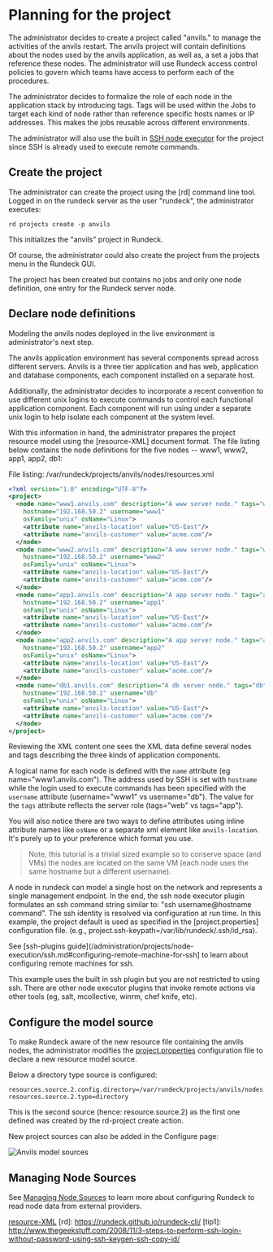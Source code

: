 # Planning for the project

The administrator decides to create a project called "anvils."
to manage the activities of the anvils restart.
The anvils project will contain definitions about the nodes used
by the anvils application, as well as, a set a jobs
that reference these nodes. The administrator will use Rundeck
access control policies to govern which teams have access to
perform each of the procedures.

The administrator decides to formalize the role of each node in
the application stack by introducing tags. Tags will be used within
the Jobs to target each kind of node rather than reference
specific hosts names or IP addresses. This makes the jobs reusable
across different environments.

The administrator will also use the built in
[SSH node executor](/administration/projects/node-execution/ssh.md) for
the project since SSH is already used to execute remote commands.

## Create the project

The administrator can create the project using the
[rd] command line tool. Logged in on the
rundeck server as the user "rundeck", the administrator executes:

```{.bash}
rd projects create -p anvils
```

This initializes the "anvils" project in Rundeck.

Of course, the administrator could also create the project
from the projects menu in the Rundeck GUI.

The project has been created but contains no jobs and only
one node definition, one entry for the Rundeck server node.

## Declare node definitions

Modeling the anvils nodes deployed in the live environment is
administrator's next step.

The anvils application environment has several components spread
across different servers. Anvils is a three tier
application and has web, application and database components,
each component installed on a separate host.

Additionally, the administrator decides to incorporate a recent
convention to use different unix logins to execute commands
to control each functional application component.
Each component will run using under a separate unix login
to help isolate each component at the system level.

With this information in hand, the administrator prepares the project
resource model using the [resource-XML]
document format. The file listing
below contains the node definitions for the five nodes --
www1, www2, app1, app2, db1:

File listing: /var/rundeck/projects/anvils/nodes/resources.xml

```{.xml .numberLines}
<?xml version="1.0" encoding="UTF-8"?>
<project>
  <node name="www1.anvils.com" description="A www server node." tags="www"
    hostname="192.168.50.2" username="www1"
    osFamily="unix" osName="Linux">
    <attribute name="anvils-location" value="US-East"/>
    <attribute name="anvils-customer" value="acme.com"/>
  </node>
  <node name="www2.anvils.com" description="A www server node." tags="www"
    hostname="192.168.50.2" username="www2"
    osFamily="unix" osName="Linux">
    <attribute name="anvils-location" value="US-East"/>
    <attribute name="anvils-customer" value="acme.com"/>
  </node>
  <node name="app1.anvils.com" description="A app server node." tags="app"
    hostname="192.168.50.2" username="app1"
    osFamily="unix" osName="Linux">
    <attribute name="anvils-location" value="US-East"/>
    <attribute name="anvils-customer" value="acme.com"/>
  </node>
  <node name="app2.anvils.com" description="A app server node." tags="app"
    hostname="192.168.50.2" username="app2"
    osFamily="unix" osName="Linux">
    <attribute name="anvils-location" value="US-East"/>
    <attribute name="anvils-customer" value="acme.com"/>
  </node>
  <node name="db1.anvils.com" description="A db server node." tags="db"
    hostname="192.168.50.2" username="db"
    osFamily="unix" osName="Linux">
    <attribute name="anvils-location" value="US-East"/>
    <attribute name="anvils-customer" value="acme.com"/>
  </node>
</project>
```

Reviewing the XML content one sees the XML data define
several nodes and tags describing the three kinds of application components.

A logical name for each node is defined
with the `name` attribute (eg name="www1.anvils.com").
The address used by SSH is set with `hostname` while the login
used to execute commands has been specified with the
`username` attribute (username="www1" vs
username="db"). The value for the `tags` attribute
reflects the server role (tags="web" vs tags="app").

You will also notice there are two ways to define attributes using inline attribute names like `osName` or a separate xml element like `anvils-location`. It's purely up to your preference which format you use.

> Note, this tutorial is a trivial sized example so to conserve space (and VMs) the nodes are located on the same VM (each node uses the same hostname but a different username).

A node in rundeck can model a single host on the
network and represents a single management endpoint. In the end,
the ssh node executor plugin formulates an ssh command string similar to:
"ssh username@hostname command". The ssh identity is resolved via configuration
at run time. In this example, the project default is used as specified in the
[project.properties] configuration file.
(e.g., project.ssh-keypath=/var/lib/rundeck/.ssh/id_rsa).

See [ssh-plugins guide](/administration/projects/node-execution/ssh.md#configuring-remote-machine-for-ssh] to learn about configuring remote machines for ssh.

This example uses the built in ssh plugin but you are not restricted to using
ssh. There are other node executor plugins that invoke remote actions via
other tools (eg, salt, mcollective, winrm, chef knife, etc).

## Configure the model source

To make Rundeck aware of the new resource file containing the anvils nodes,
the administrator modifies the
[project.properties](/administration/configuration/config-file-reference.md#project.properties)
configuration file to declare a new resource model source.

Below a directory type source is configured:

```
resources.source.2.config.directory=/var/rundeck/projects/anvils/nodes
resources.source.2.type=directory
```

This is the second source (hence: resource.source.2) as the first one defined
was created by the rd-project create action.

New project sources can also be added in the Configure page:

![Anvils model sources](~@assets/img/fig0609.png)

## Managing Node Sources

See [Managing Node Sources](/administration/projects/resource-model-sources/index.md)
to learn more about configuring Rundeck to read node data from external providers.

[resource-XML](/manpages/man5/resource-v13.md)
[rd]: https://rundeck.github.io/rundeck-cli/
[tip1]: http://www.thegeekstuff.com/2008/11/3-steps-to-perform-ssh-login-without-password-using-ssh-keygen-ssh-copy-id/
